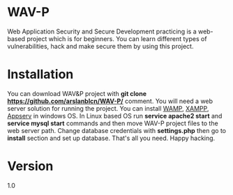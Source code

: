 # WAV-P

Web Application Security and Secure Development practicing is a web-based project which is for beginners. You can learn different types of vulnerabilities, hack and make secure them by using this project. 

# Installation

You can download WAV&P project with **git clone https://github.com/arslanblcn/WAV-P/** comment.
You will need a web server solution for running the project. You can install [WAMP](https://www.wampserver.com/en/), [XAMPP](https://www.apachefriends.org/tr/download.html), [Appserv](https://www.appserv.org/en/download/) in windows OS.
In Linux based OS run **service apache2 start** and **service mysql start** commands and then move WAV-P project files to the web server path.
Change database credentials with **settings.php** then go to **install** section and set up database.
That's all you need. Happy hacking.

# Version
1.0
